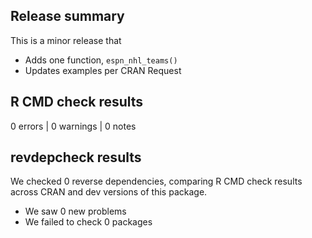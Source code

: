 ## Release summary

This is a minor release that 
* Adds one function, ```espn_nhl_teams()```
* Updates examples per CRAN Request

## R CMD check results

0 errors | 0 warnings | 0 notes

## revdepcheck results

We checked 0 reverse dependencies, comparing R CMD check results across CRAN and dev versions of this package.

 * We saw 0 new problems
 * We failed to check 0 packages
